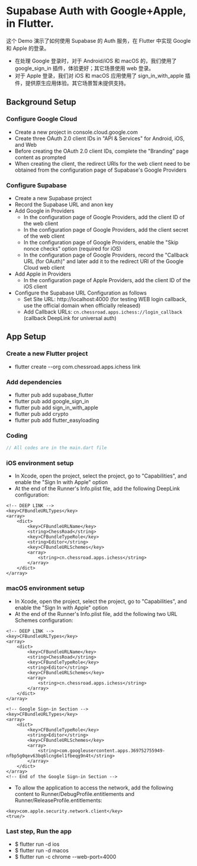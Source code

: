 # Supabase Auth with Google+Apple, in Flutter.
这个 Demo 演示了如何使用 Supabase 的 Auth 服务，在 Flutter 中实现 Google 和 Apple 的登录。
- 在处理 Google 登录时，对于 Android/iOS 和 macOS 的，我们使用了 google_sign_in 插件，体验更好；其它场景使用 web 登录。
- 对于 Apple 登录，我们对 iOS 和 macOS 应用使用了 sign_in_with_apple 插件，提供原生应用体验。其它场景暂未提供支持。

## Background Setup

### Configure Google Cloud

- Create a new project in console.cloud.google.com
- Create three OAuth 2.0 client IDs in "API & Services" for Android, iOS, and Web
- Before creating the OAuth 2.0 client IDs, complete the "Branding" page content as prompted
- When creating the client, the redirect URIs for the web client need to be obtained from the configuration page of Supabase's Google Providers


### Configure Supabase

- Create a new Supabase project
- Record the Supabase URL and anon key
- Add Google in Providers
    - In the configuration page of Google Providers, add the client ID of the web client
    - In the configuration page of Google Providers, add the client secret of the web client
    - In the configuration page of Google Providers, enable the "Skip nonce checks" option (required for iOS)
    - In the configuration page of Google Providers, record the "Callback URL (for OAuth)" and later add it to the redirect URI of the Google Cloud web client
- Add Apple in Providers
    - In the configuration page of Apple Providers, add the client ID of the iOS client
- Configure the Supabase URL Configuration as follows
    - Set Site URL: http://localhost:4000 (for testing WEB login callback, use the official domain when officially released)
    - Add Callback URLs: `cn.chessroad.apps.ichess://login_callback` (callback DeepLink for universal auth)

## App Setup

### Create a new Flutter project

- flutter create --org com.chessroad.apps.ichess link

### Add dependencies

- flutter pub add supabase_flutter
- flutter pub add google_sign_in
- flutter pub add sign_in_with_apple
- flutter pub add crypto
- flutter pub add flutter_easyloading

### Coding
```dart
// All codes are in the main.dart file
```

### iOS environment setup

- In Xcode, open the project, select the project, go to "Capabilities", and enable the "Sign In with Apple" option
- At the end of the Runner's Info.plist file, add the following DeepLink configuration:
```plist
<!-- DEEP LINK -->
<key>CFBundleURLTypes</key>
<array>
    <dict>
        <key>CFBundleURLName</key>
        <string>ChessRoad</string>
        <key>CFBundleTypeRole</key>
        <string>Editor</string>
        <key>CFBundleURLSchemes</key>
        <array>
            <string>cn.chessroad.apps.ichess</string>
        </array>
    </dict>
</array>
```

### macOS environment setup

- In Xcode, open the project, select the project, go to "Capabilities", and enable the "Sign In with Apple" option
- At the end of the Runner's Info.plist file, add the following two URL Schemes configuration:
```plist
<!-- DEEP LINK -->
<key>CFBundleURLTypes</key>
<array>
    <dict>
        <key>CFBundleURLName</key>
        <string>ChessRoad</string>
        <key>CFBundleTypeRole</key>
        <string>Editor</string>
        <key>CFBundleURLSchemes</key>
        <array>
            <string>cn.chessroad.apps.ichess</string>
        </array>
    </dict>
</array>

<!-- Google Sign-in Section -->
<key>CFBundleURLTypes</key>
<array>
    <dict>
        <key>CFBundleTypeRole</key>
        <string>Editor</string>
        <key>CFBundleURLSchemes</key>
        <array>
            <string>com.googleusercontent.apps.369752755949-nfbp5g0qev63bq6lcng6el1fbeqg9n4t</string>
        </array>
    </dict>
</array>
<!-- End of the Google Sign-in Section -->
```
- To allow the application to access the network, add the following content to Runner/DebugProfile.entitlements and Runner/ReleaseProfile.entitlements:
```entitlements
<key>com.apple.security.network.client</key>
<true/>
```

### Last step, Run the app

- $ flutter run -d ios
- $ flutter run -d macos
- $ flutter run -c chrome --web-port=4000
